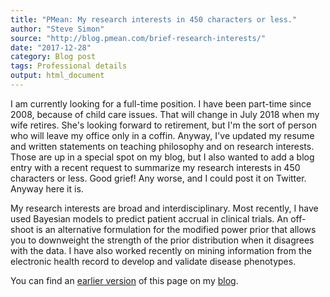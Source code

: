 ```yaml
---
title: "PMean: My research interests in 450 characters or less."
author: "Steve Simon"
source: "http://blog.pmean.com/brief-research-interests/"
date: "2017-12-28"
category: Blog post
tags: Professional details
output: html_document
---
```


I am currently looking for a full-time position. I have been part-time since 2008, because of child care issues. That will change in July 2018 when my wife retires. She's looking forward to retirement, but I'm the sort of person who will leave my office only in a coffin. Anyway, I've updated my resume and written statements on teaching philosophy and on research interests. Those are up in a special spot on my blog, but I also wanted to add a blog entry with a recent request to summarize my research interests in 450 characters or less. Good grief! Any worse, and I could post it on Twitter. Anyway here it is.

<!---More--->

My research interests are broad and interdisciplinary. Most recently, I have used Bayesian models to predict patient accrual in clinical trials. An off-shoot is an alternative formulation for the modified power prior that allows you to downweight the strength of the prior distribution when it disagrees with the data. I have also worked recently on mining information from the electronic health record to develop and validate disease phenotypes.

You can find an [earlier version][sim1] of this page on my [blog][sim2].

[sim1]: http://blog.pmean.com/brief-research-interests/
[sim2]: http://blog.pmean.com
